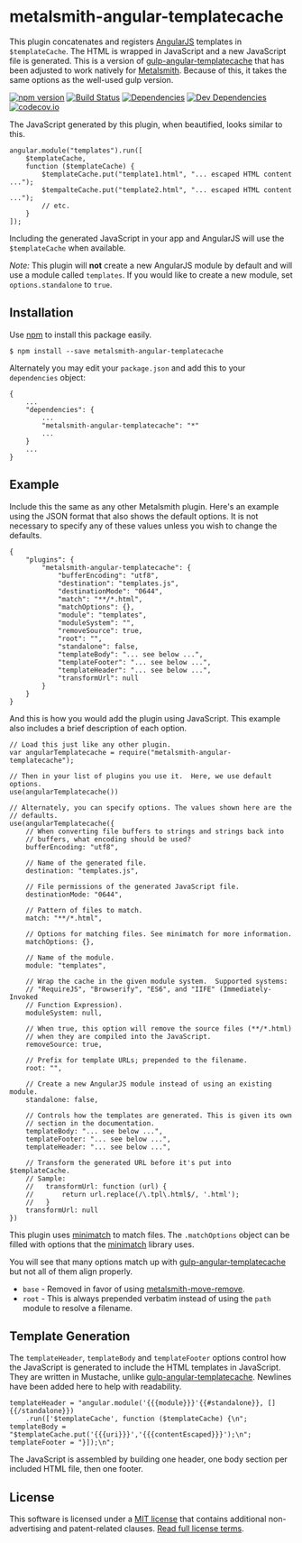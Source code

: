metalsmith-angular-templatecache
================================

This plugin concatenates and registers [AngularJS] templates in `$templateCache`. The HTML is wrapped in JavaScript and a new JavaScript file is generated. This is a version of [gulp-angular-templatecache] that has been adjusted to work natively for [Metalsmith]. Because of this, it takes the same options as the well-used gulp version.

[![npm version][npm-badge]][npm-link]
[![Build Status][travis-badge]][travis-link]
[![Dependencies][dependencies-badge]][dependencies-link]
[![Dev Dependencies][devdependencies-badge]][devdependencies-link]
[![codecov.io][codecov-badge]][codecov-link]

The JavaScript generated by this plugin, when beautified, looks similar to this.

    angular.module("templates").run([
        $templateCache,
        function ($templateCache) {
            $templateCache.put("template1.html", "... escaped HTML content ...");
            $tempalteCache.put("template2.html", "... escaped HTML content ...");
            // etc.
        }
    ]);

Including the generated JavaScript in your app and AngularJS will use the `$templateCache` when available.

*Note:* This plugin will **not** create a new AngularJS module by default and will use a module called `templates`. If you would like to create a new module, set `options.standalone` to `true`.


Installation
------------

Use [npm] to install this package easily.

    $ npm install --save metalsmith-angular-templatecache

Alternately you may edit your `package.json` and add this to your `dependencies` object:

    {
        ...
        "dependencies": {
            ...
            "metalsmith-angular-templatecache": "*"
            ...
        }
        ...
    }


Example
-------

Include this the same as any other Metalsmith plugin. Here's an example using the JSON format that also shows the default options. It is not necessary to specify any of these values unless you wish to change the defaults.

    {
        "plugins": {
            "metalsmith-angular-templatecache": {
                "bufferEncoding": "utf8",
                "destination": "templates.js",
                "destinationMode": "0644",
                "match": "**/*.html",
                "matchOptions": {},
                "module": "templates",
                "moduleSystem": "",
                "removeSource": true,
                "root": "",
                "standalone": false,
                "templateBody": "... see below ...",
                "templateFooter": "... see below ...",
                "templateHeader": "... see below ...",
                "transformUrl": null
            }
        }
    }

And this is how you would add the plugin using JavaScript. This example also includes a brief description of each option.

    // Load this just like any other plugin.
    var angularTemplatecache = require("metalsmith-angular-templatecache");

    // Then in your list of plugins you use it.  Here, we use default options.
    use(angularTemplatecache())

    // Alternately, you can specify options. The values shown here are the
    // defaults.
    use(angularTemplatecache({
        // When converting file buffers to strings and strings back into
        // buffers, what encoding should be used?
        bufferEncoding: "utf8",

        // Name of the generated file.
        destination: "templates.js",

        // File permissions of the generated JavaScript file.
        destinationMode: "0644",

        // Pattern of files to match.
        match: "**/*.html",

        // Options for matching files. See minimatch for more information.
        matchOptions: {},

        // Name of the module.
        module: "templates",

        // Wrap the cache in the given module system.  Supported systems:
        // "RequireJS", "Browserify", "ES6", and "IIFE" (Immediately-Invoked
        // Function Expression).
        moduleSystem: null,

        // When true, this option will remove the source files (**/*.html)
        // when they are compiled into the JavaScript.
        removeSource: true,

        // Prefix for template URLs; prepended to the filename.
        root: "",

        // Create a new AngularJS module instead of using an existing module.
        standalone: false,

        // Controls how the templates are generated. This is given its own
        // section in the documentation.
        templateBody: "... see below ...",
        templateFooter: "... see below ...",
        templateHeader: "... see below ...",

        // Transform the generated URL before it's put into $templateCache.
        // Sample:
        //   transformUrl: function (url) {
        //       return url.replace(/\.tpl\.html$/, '.html');
        //   }
        transformUrl: null
    })

This plugin uses [minimatch] to match files. The `.matchOptions` object can be filled with options that the [minimatch] library uses.

You will see that many options match up with [gulp-angular-templatecache] but not all of them align properly.

* `base` - Removed in favor of using [metalsmith-move-remove].
* `root` - This is always prepended verbatim instead of using the `path` module to resolve a filename.


Template Generation
-------------------

The `templateHeader`, `templateBody` and `templateFooter` options control how the JavaScript is generated to include the HTML templates in JavaScript.  They are written in Mustache, unlike [gulp-angular-templatecache].  Newlines have been added here to help with readability.

    templateHeader = "angular.module('{{{module}}}'{{#standalone}}, []{{/standalone}})
        .run(['$templateCache', function ($templateCache) {\n";
    templateBody = "$templateCache.put('{{{uri}}}','{{{contentEscaped}}}');\n";
    templateFooter = "}]);\n";

The JavaScript is assembled by building one header, one body section per included HTML file, then one footer.


License
-------

This software is licensed under a [MIT license][LICENSE] that contains additional non-advertising and patent-related clauses.  [Read full license terms][LICENSE].


[AngularJS]: https://angular.io/
[codecov-badge]: https://img.shields.io/codecov/c/github/tests-always-included/angular-templatecache/master.svg
[codecov-link]: https://codecov.io/github/tests-always-included/angular-templatecache?branch=master
[dependencies-badge]: https://img.shields.io/david/tests-always-included/angular-templatecache.svg
[dependencies-link]: https://david-dm.org/tests-always-included/angular-templatecache
[devdependencies-badge]: https://img.shields.io/david/dev/tests-always-included/angular-templatecache.svg
[devdependencies-link]: https://david-dm.org/tests-always-included/angular-templatecache#info=devDependencies
[gulp-angular-templatecache]: https://github.com/miickel/gulp-angular-templatecache
[LICENSE]: LICENSE.md
[Metalsmith]: http://www.metalsmith.io/
[metalsmith-move-remove]: https://github.com/carlnordenfelt/metalsmith-move-remove
[minimatch]: https://github.com/isascs/minimatch
[npm]: https://npmjs.org/
[npm-badge]: https://img.shields.io/npm/v/angular-templatecache.svg
[npm-link]: https://npmjs.org/package/angular-templatecache
[travis-badge]: https://img.shields.io/travis/tests-always-included/angular-templatecache/master.svg
[travis-link]: http://travis-ci.org/tests-always-included/angular-templatecache
